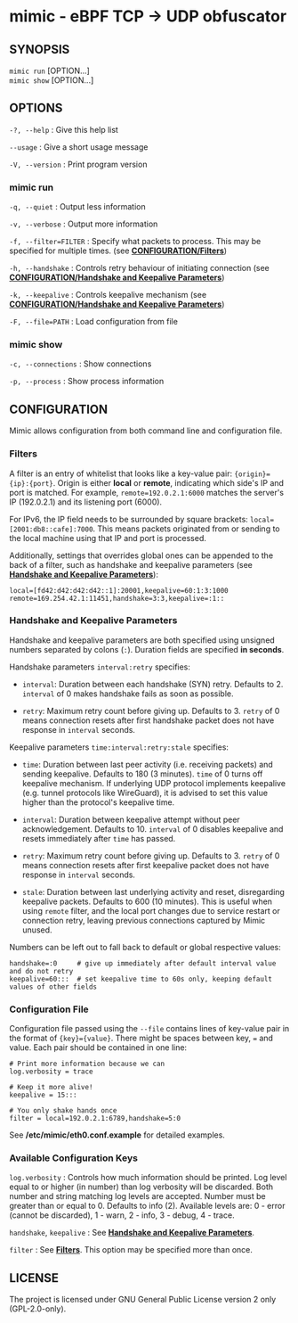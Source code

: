 # mimic - eBPF TCP -> UDP obfuscator

## SYNOPSIS

`mimic run` [OPTION...] <interface><br>
`mimic show` [OPTION...] <interface><br>

## OPTIONS

`-?, --help`
: Give this help list

`--usage`
: Give a short usage message

`-V, --version`
: Print program version

### mimic run

`-q, --quiet`
: Output less information

`-v, --verbose`
: Output more information

`-f, --filter=FILTER`
: Specify what packets to process. This may be specified for multiple times. (see [**CONFIGURATION/Filters**](#filters))

`-h, --handshake`
: Controls retry behaviour of initiating connection (see [**CONFIGURATION/Handshake and Keepalive Parameters**](#handshake-and-keepalive-parameters))

`-k, --keepalive`
: Controls keepalive mechanism (see [**CONFIGURATION/Handshake and Keepalive Parameters**](#handshake-and-keepalive-parameters))

`-F, --file=PATH`
: Load configuration from file

### mimic show

`-c, --connections`
: Show connections

`-p, --process`
: Show process information

## CONFIGURATION

Mimic allows configuration from both command line and configuration file.

### Filters

A filter is an entry of whitelist that looks like a key-value pair: `{origin}={ip}:{port}`. Origin is either **local** or **remote**, indicating which side's IP and port is matched. For example, `remote=192.0.2.1:6000` matches the server's IP (192.0.2.1) and its listening port (6000).

For IPv6, the IP field needs to be surrounded by square brackets: `local=[2001:db8::cafe]:7000`. This means packets originated from or sending to the local machine using that IP and port is processed.

Additionally, settings that overrides global ones can be appended to the back of a filter, such as handshake and keepalive parameters (see [**Handshake and Keepalive Parameters**](#handshake-and-keepalive-parameters)):

    local=[fd42:d42:d42:d42::1]:20001,keepalive=60:1:3:1000
    remote=169.254.42.1:11451,handshake=3:3,keepalive=:1::

### Handshake and Keepalive Parameters

Handshake and keepalive parameters are both specified using unsigned numbers separated by colons (`:`). Duration fields are specified **in seconds**.

Handshake parameters `interval:retry` specifies:

* `interval`: Duration between each handshake (SYN) retry. Defaults to 2. `interval` of 0 makes handshake fails as soon as possible.

* `retry`: Maximum retry count before giving up. Defaults to 3. `retry` of 0 means connection resets after first handshake packet does not have response in `interval` seconds.

Keepalive parameters `time:interval:retry:stale` specifies:

* `time`: Duration between last peer activity (i.e. receiving packets) and sending keepalive. Defaults to 180 (3 minutes). `time` of 0 turns off keepalive mechanism. If underlying UDP protocol implements keepalive (e.g. tunnel protocols like WireGuard), it is advised to set this value higher than the protocol's keepalive time.

* `interval`: Duration between keepalive attempt without peer acknowledgement. Defaults to 10. `interval` of 0 disables keepalive and resets immediately after `time` has passed.

* `retry`: Maximum retry count before giving up. Defaults to 3. `retry` of 0 means connection resets after first keepalive packet does not have response in `interval` seconds.

* `stale`: Duration between last underlying activity and reset, disregarding keepalive packets. Defaults to 600 (10 minutes). This is useful when using `remote` filter, and the local port changes due to service restart or connection retry, leaving previous connections captured by Mimic unused.

Numbers can be left out to fall back to default or global respective values:

    handshake=:0     # give up immediately after default interval value and do not retry
    keepalive=60:::  # set keepalive time to 60s only, keeping default values of other fields

### Configuration File

Configuration file passed using the `--file` contains lines of key-value pair in the format of `{key}={value}`. There might be spaces between key, `=` and value. Each pair should be contained in one line:

    # Print more information because we can
    log.verbosity = trace

    # Keep it more alive!
    keepalive = 15:::

    # You only shake hands once
    filter = local=192.0.2.1:6789,handshake=5:0

See **/etc/mimic/eth0.conf.example** for detailed examples.

### Available Configuration Keys

`log.verbosity`
: Controls how much information should be printed. Log level equal to or higher (in number) than log verbosity will be discarded. Both number and string matching log levels are accepted. Number must be greater than or equal to 0. Defaults to info (2). Available levels are: 0 - error (cannot be discarded), 1 - warn, 2 - info, 3 - debug, 4 - trace.

`handshake`, `keepalive`
: See [**Handshake and Keepalive Parameters**](#handshake-and-keepalive-parameters).

`filter`
: See [**Filters**](#filters). This option may be specified more than once.

## LICENSE

The project is licensed under GNU General Public License version 2 only (GPL-2.0-only).
